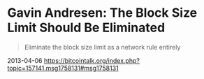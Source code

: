 # Gavin Andresen: The Block Size Limit Should Be Eliminated

> Eliminate the block size limit as a network rule entirely

2013-04-06 https://bitcointalk.org/index.php?topic=157141.msg1758131#msg1758131
